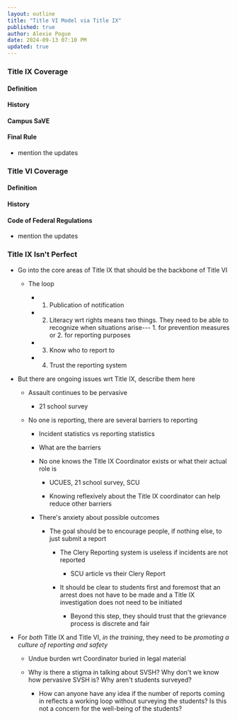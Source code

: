 ```yaml
---
layout: outline
title: "Title VI Model via Title IX"
published: true
author: Alexie Pogue
date: 2024-09-13 07:10 PM
updated: true
---
```




### Title IX Coverage


#### Definition 


#### History 


#### Campus SaVE


#### Final Rule 

- mention the updates

### Title VI Coverage


#### Definition 


#### History 


#### Code of Federal Regulations 

- mention the updates 

### Title IX Isn't Perfect

- Go into the core areas of Title IX that should be the backbone of Title VI 

	- The loop 

		- 1. Publication of notification 

		- 2. Literacy wrt rights means two things. They need to be able to recognize when situations arise--- 1. for prevention measures or 2. for reporting purposes

		- 3. Know who to report to 

		- 4. Trust the reporting system

- But there are ongoing issues wrt Title IX, describe them here

	- Assault continues to be pervasive

		- 21 school survey

	- No one is reporting, there are several barriers to reporting

		- Incident statistics vs reporting statistics 

		- What are the barriers

		- No one knows the Title IX Coordinator exists or what their actual role is

			- UCUES, 21 school survey, SCU 

			- Knowing reflexively about the Title IX coordinator can help reduce other barriers

		- There's anxiety about possible outcomes 

			- The goal should be to encourage people, if nothing else, to just submit a report 

				- The Clery Reporting system is useless if incidents are not reported

					- SCU article vs their Clery Report

				- It should be clear to students first and foremost that an arrest does not have to be made and a Title IX investigation does not need to be initiated

					- Beyond this step, they should trust that the grievance process is discrete and fair 




- For *both* Title IX and Title VI, *in the training*, they need to be *promoting a culture of reporting and safety*

	- Undue burden wrt Coordinator buried in legal material 

	- Why is there a stigma in talking about SVSH? Why don't we know how pervasive SVSH is? Why aren't students surveyed? 

		- How can anyone have any idea if the number of reports coming in reflects a working loop without surveying the students? Is this not a concern for the well-being of the students? 